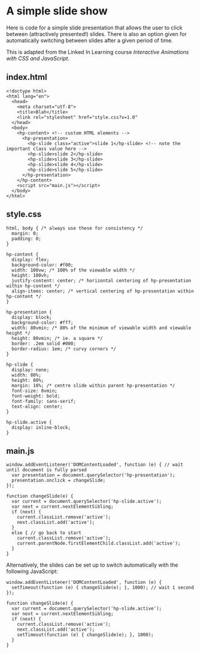 # A simple slide show

Here is code for a simple slide presentation that allows the user to click between (attractively presented!) slides. There is also an option given for automatically switching between slides after a given period of time.

This is adapted from the Linked In Learning course *Interactive Animations with CSS and JavaScript*.

## index.html

```
<!doctype html>
<html lang="en">
  <head>
    <meta charset="utf-8">
    <title>Blah</title>
    <link rel="stylesheet" href="style.css?v=1.0"
  </head>
  <body>
    <hp-content> <!-- custom HTML elements -->
      <hp-presentation>
        <hp-slide class="active">slide 1</hp-slide> <!-- note the important class value here -->
        <hp-slide>slide 2</hp-slide>
        <hp-slide>slide 3</hp-slide>
        <hp-slide>slide 4</hp-slide>
        <hp-slide>slide 5</hp-slide>
      </hp-presentation>
    </hp-content>
    <script src="main.js"></script>
  </body>
</html>
```

## style.css

```
html, body { /* always use these for consistency */
  margin: 0;
  padding: 0;
}

hp-content {
  display: flex;
  background-color: #f00;
  width: 100vw; /* 100% of the viewable width */
  height: 100vh;
  justify-content: center; /* horizontal centering of hp-presentation within hp-content */
  align-items: center; /* vertical centering of hp-presentation within hp-content */
}

hp-presentation {
  display: block;
  background-color: #fff;
  width: 80vmin; /* 80% of the minimum of viewable width and viewable height */
  height: 80vmin; /* ie. a square */
  border: .2em solid #000;
  border-radius: 1em; /* curvy corners */
}

hp-slide {
  display: none;
  width: 80%;
  height: 80%;
  margin: 10%; /* centre slide within parent hp-presentation */
  font-size: 8vmin;
  font-weight: bold;
  font-family: sans-serif;
  text-align: center;
}

hp-slide.active {
  display: inline-block;
}
```
## main.js

```
window.addEventListener('DOMContentLoaded', function (e) { // wait until document is fully parsed
  var presentation = document.querySelector('hp-presentation');
  presentation.onclick = changeSlide;
});

function changeSlide(e) {
  var current = document.querySelector('hp-slide.active');
  var next = current.nextElementSibling;
  if (next) {
    current.classList.remove('active');
    next.classList.add('active');
  }
  else { // go back to start
    current.classList.remove('active');
    current.parentNode.firstElementChild.classList.add('active');
  }
}
```
Alternatively, the slides can be set up to switch automatically with the following JavaScript:

```
window.addEventListener('DOMContentLoaded', function (e) {
  setTimeout(function (e) { changeSlide(e); }, 1000); // wait 1 second
});

function changeSlide(e) {
  var current = document.querySelector('hp-slide.active');
  var next = current.nextElementSibling;
  if (next) {
    current.classList.remove('active');
    next.classList.add('active');
    setTimeout(function (e) { changeSlide(e); }, 1000);
  }  
}
```

